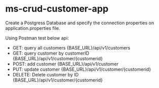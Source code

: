 # ms-crud-customer-app

Create a Postgress Database and specify the connection properties on application.properties file.

Using Postman test below api:
* GET: query all customers {BASE_URL}/api/v1/customers
* GET: query customer by customerID {BASE_URL}/api/v1/customer/{customerid}
* POST: add customer {BASE_URL}/api/v1/customer
* PUT: update customer  {BASE_URL}/api/v1/customer/{customerid}
* DELETE: Delete customer by ID {BASE_URL}/api/v1/customer/{customerid}
